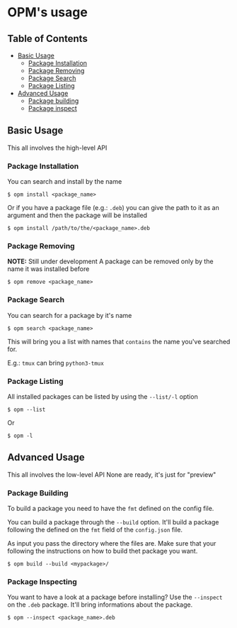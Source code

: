 # OPM's usage 

## Table of Contents
- [Basic Usage](#basic-usage)
    - [Package Installation](#package-installation)
    - [Package Removing](#package-removing)
    - [Package Search](#package-search)
    - [Package Listing](#package-listing)
- [Advanced Usage](#advanced-usage)
    - [Package building](#package-building)
    - [Package inspect](#package-inspect)

## Basic Usage
This all involves the high-level API

### Package Installation
You can search and install by the name
```
$ opm install <package_name>
```
Or if you have a package file (e.g.: `.deb`) you can give the path to it as an argument and then the package will be installed
```
$ opm install /path/to/the/<package_name>.deb
```

### Package Removing
**NOTE:** Still under development
A package can be removed only by the name it was installed before
```
$ opm remove <package_name>
```

### Package Search
You can search for a package by it's name
```
$ opm search <package_name>
```
This will bring you a list with names that `contains` the name you've searched for.

E.g.: `tmux` can bring `python3-tmux`

### Package Listing
All installed packages can be listed by using the `--list/-l` option
```
$ opm --list
```
Or
```
$ opm -l
```

## Advanced Usage
This all involves the low-level API
None are ready, it's just for "preview"

### Package Building
To build a package you need to have the `fmt` defined on the config file.

You can build a package through the `--build` option. It'll build a package following the defined on the `fmt` field of the `config.json` file.

As input you pass the directory where the files are. Make sure that your following the instructions on how to build thet package you want.
```
$ opm build --build <mypackage>/
```

### Package Inspecting
You want to have a look at a package before installing? Use the `--inspect` on the `.deb` package. It'll bring informations about the package.
```
$ opm --inspect <package_name>.deb
```
